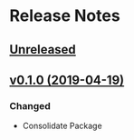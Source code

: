 # Release Notes

## [Unreleased](https://github.com/ixocreate/command-bus/compare/0.1.0...develop)

## [v0.1.0 (2019-04-19)](https://github.com/ixocreate/command-bus/compare/master...0.1.0)

### Changed
- Consolidate Package
